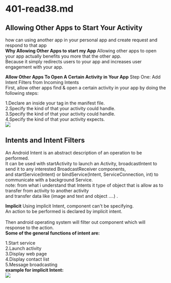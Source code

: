 # 401-read38.md
## Allowing Other Apps to Start Your Activity
how can using another app in your personal app and create request and respond to that app <br />
**Why Allowing Other Apps to start my App**
Allowing other apps to open your app actually benefits you more that the other app. <br />
Because it simply redirects users to your app and increases user engagement with your app. <br />

**Allow Other Apps To Open A Certain Activity in Your App**
Step One: Add Intent Filters from Incoming Intents<br />
First, allow other apps find & open a certain activity in your app by doing the following steps:<br />

1.Declare an <intent-filter> inside your <activity> tag in the manifest file.<br />
2.Specify the kind of <action> that your activity could handle.<br />
3.Specify the kind of <category> that your activity could handle.<br />
4.Specify the kind of <data> that your activity expects.<br />
![](https://www.computerhardwareinc.com/wp-content/uploads/2021/06/what-is-this-app-tracking-transparency-apple-added-to-ios-14-5-1.jpg)<br />
## Intents and Intent Filters<br />
An Android Intent is an abstract description of an operation to be performed. <br />
  It can be used with startActivity to launch an Activity, broadcastIntent to send it to any interested BroadcastReceiver components,<br />
  and startService(Intent) or bindService(Intent, ServiceConnection, int) to communicate with a background Service.<br />
  note: from what i understand that Intents it type of object that is allow as to transfer from activity to another activity <br />
  and transfer data like (image and text and object ....) .<br />
  
  **Implicit**
  Using implicit Intent, component can't be specifying. <br />
  An action to be performed is declared by implicit intent.<br /><br />
  Then android operating system will filter out component which will response to the action.<br />
**Some of the general functions of intent are:**<br />

1.Start service<br />
2.Launch activity<br />
3.Display web page<br />
4.Display contact list<br />
5.Message broadcasting<br />
  **example for implicit Intent:**<br />
  ![](https://media.geeksforgeeks.org/wp-content/uploads/20190410134223/explicit_output-copy-e1554884006374.jpg)<br />
  
  
